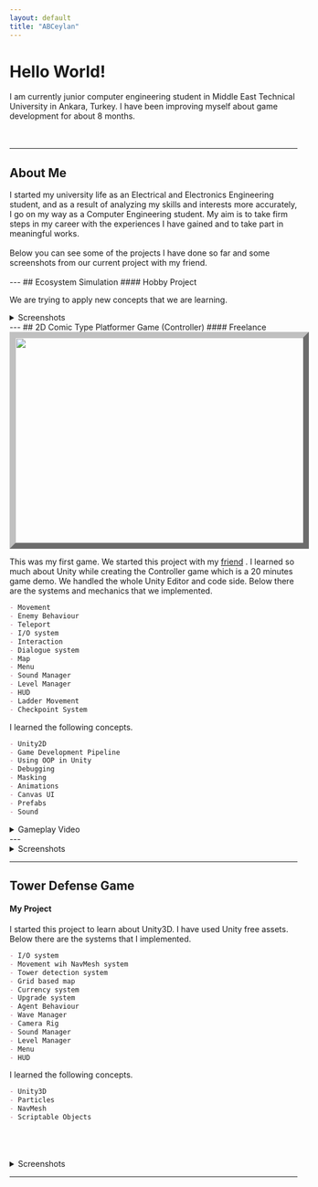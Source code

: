 ```yaml
---
layout: default
title: "ABCeylan"
---
```



  

# Hello World!
<div>
   I am currently junior computer engineering student in Middle East Technical University in Ankara, Turkey. I have been improving myself about game development for about 8 months.
  <br>
  <br>
  <br>
</div>


---
## About Me
<div>
  I started my university life as an Electrical and Electronics Engineering student, and as a result of analyzing my skills and interests more accurately, I go on my way as a Computer Engineering student. My aim is to take firm steps in my career with the experiences I have gained and to take part in meaningful works. 
  <br>
 <br>
  Below you can see some of the projects I have done so far and some screenshots from our current project with my friend.
 
  <br>
  <br>
</div>
---
## Ecosystem Simulation
#### Hobby Project

We are trying to apply new concepts that we are learning.
<details>
  <summary>Screenshots</summary> 

<img src="https://user-images.githubusercontent.com/81684850/164103511-75ee3979-73a2-47d8-b9bf-dd6083de54d3.jpeg" width="640" height="360" style="border:10px outset silver;">

<img src="https://user-images.githubusercontent.com/81684850/164103748-263d4b77-2b8d-450e-a5f8-d2e2744fd170.jpeg" width="640" height="360" style="border:10px outset silver;">
<img src="https://user-images.githubusercontent.com/81684850/164104650-c2efb0e9-ab5d-4016-8b31-df2b5b039823.jpeg" width="640" height="360" style="border:10px outset silver;">
<img src="https://user-images.githubusercontent.com/81684850/164104667-530062d8-901e-46cc-9170-ca90fb9f3d13.jpeg" width="640" height="360" style="border:10px outset silver;">
</details>
---
## 2D Comic Type Platformer Game (Controller)
#### Freelance
<img src="https://user-images.githubusercontent.com/81684850/158016164-512a0a90-dd57-4523-a0ac-b2ac11c1f3c5.png" width="640" height="360" style="border:10px outset silver;">

This was my first game. We started this project with my <a href="https://fahnucc.github.io/">friend</a> . I learned so much about Unity while creating the Controller game which is a 20 minutes game demo. We handled the whole Unity Editor and code side. Below there are the systems and mechanics that we implemented.  

```markdown
- Movement 
- Enemy Behaviour
- Teleport 
- I/O system
- Interaction
- Dialogue system
- Map
- Menu
- Sound Manager
- Level Manager
- HUD
- Ladder Movement
- Checkpoint System
```

I learned the following concepts.  

```markdown
- Unity2D
- Game Development Pipeline
- Using OOP in Unity
- Debugging
- Masking
- Animations
- Canvas UI
- Prefabs
- Sound
```

<details>
  <summary>Gameplay Video</summary>

<iframe width="560" height="315" src="https://www.youtube.com/embed/tG4yhZKnUNg" title="YouTube video player" frameborder="0" allow="accelerometer; autoplay; clipboard-write; encrypted-media; gyroscope; picture-in-picture" allowfullscreen></iframe>
  
  </details>
  ---
<details>
  <summary>Screenshots</summary>
  
<img src="https://user-images.githubusercontent.com/81684850/158018066-d2a88f5c-76b4-4066-91dd-811b7ddf6131.png" width="640" height="360" style="border:10px outset silver;">
<br>
<br>
<img src="https://user-images.githubusercontent.com/81684850/158018071-6f47f477-d149-4c8e-a27f-8754a7254889.png" width="640" height="360" style="border:10px outset silver;">

<br>
<br>
<img src="https://user-images.githubusercontent.com/81684850/158018190-2816361e-302a-4ca8-bb2f-40f9f0d6c420.png" width="640" height="360" style="border:10px outset silver;">
<br>
<br>

<img src="https://user-images.githubusercontent.com/81684850/158018214-51a32969-6a9c-4981-86fa-3a2e9ae0ecbf.png" width="640" height="360" style="border:10px outset silver;">
<br>
<br>
<img src="https://user-images.githubusercontent.com/81684850/158018217-bc1b957a-3daf-42e8-b3da-d246c5688114.png" width="640" height="360" style="border:10px outset silver;">
<br>
<br>
<img src="https://user-images.githubusercontent.com/81684850/158018278-ef8db34c-abeb-43eb-9f8d-dbfce945f295.png" width="640" height="360" style="border:10px outset silver;">
<br>
<br>
<br>
</details>

---
## Tower Defense Game
#### My Project

  


I started this project to learn about Unity3D. I have used Unity free assets. Below there are the systems that I implemented. 

```markdown
- I/O system
- Movement wih NavMesh system
- Tower detection system
- Grid based map
- Currency system
- Upgrade system
- Agent Behaviour
- Wave Manager
- Camera Rig
- Sound Manager
- Level Manager
- Menu 
- HUD
```

I learned the following concepts.  

```markdown
- Unity3D
- Particles
- NavMesh
- Scriptable Objects
```
  <br>
  <br>
  <br>
  <details>
  <summary>Screenshots</summary>
  <img src="https://user-images.githubusercontent.com/81684850/158018609-8717409b-597a-4f29-ae56-c114c14dff1a.png" width="640" height="360" style="border:10px outset silver;">
  <br>
  <br>
  <img src="https://user-images.githubusercontent.com/81684850/158018612-6c71ee4d-51a5-43be-a1ca-bb3826332c27.png" width="640" height="360" style="border:10px outset silver;">
  <br>
  <br>
  <img src="https://user-images.githubusercontent.com/81684850/158018615-594ba7c7-930b-4d33-a51d-ce3d55c3723c.png" width="640" height="360" style="border:10px outset silver;">
  <br>
  <br>
  <img src="https://user-images.githubusercontent.com/81684850/158018621-0bc9b772-d1ed-4b21-9daa-c6433a96be7d.png" width="640" height="360" style="border:10px outset silver;">
  <br>
  <br>
  </details>



---

  




  




